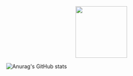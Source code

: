 <div align="center"> <img height="137px" src="https://github-readme-stats.vercel.app/api?username=H4cking2theGate&hide_title=true&hide_border=true&show_icons=trueline_height=21&text_color=000&icon_color=000&bg_color=0,ea6161,ffc64d,fffc4d,52fa5a&theme=graywhite" /> </div>

![Anurag's GitHub stats](https://github-readme-stats.vercel.app/api?username=H4cking2theGate&count_private=true&show_icons=true&theme=cobalt2)

<!--
**H4cking2theGate/H4cking2theGate** is a ✨ _special_ ✨ repository because its `README.md` (this file) appears on your GitHub profile.

Here are some ideas to get you started:

- 🔭 I’m currently working on ...
- 🌱 I’m currently learning ...
- 👯 I’m looking to collaborate on ...
- 🤔 I’m looking for help with ...
- 💬 Ask me about ...
- 📫 How to reach me: ...
- 😄 Pronouns: ...
- ⚡ Fun fact: ...
-->
